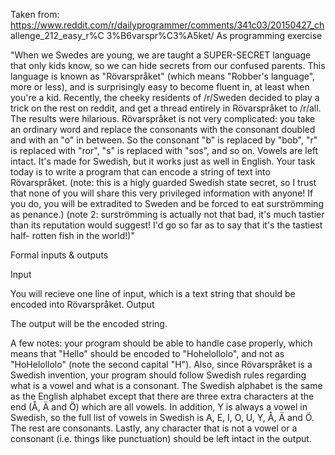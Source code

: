 Taken from: https://www.reddit.com/r/dailyprogrammer/comments/341c03/20150427_ch
allenge_212_easy_r%C 3%B6varspr%C3%A5ket/ As programming  exercise

"When we Swedes are young, we are taught a SUPER-SECRET language that only kids
know, so we can hide secrets from our confused parents.  This language is known
as "Rövarspråket" (which means "Robber's language", more or less), and is
surprisingly easy to become fluent in,  at least when you're a kid. Recently,
the cheeky residents of /r/Sweden decided to play a trick on the rest on reddit,
and get a thread  entirely in Rövarspråket to /r/all. The results were
hilarious. Rövarspråket is not very complicated: you take an ordinary word and
replace the consonants with the consonant doubled and with an "o" in between. So
the consonant "b" is replaced by "bob", "r" is replaced  with "ror", "s" is
replaced with "sos", and so on. Vowels are left intact. It's made for Swedish,
but it works just as well in English.  Your task today is to write a program
that can encode a string of text into Rövarspråket. (note: this is a higly
guarded Swedish state  secret, so I trust that none of you will share this very
privileged information with anyone! If you do, you will be extradited to Sweden
and be forced to eat surströmming as penance.) (note 2: surströmming is actually
not that bad, it's much tastier than its reputation  would suggest! I'd go so
far as to say that it's the tastiest half- rotten fish in the world!)"

Formal inputs & outputs

Input

You will recieve one line of input, which is a text string that should be
encoded into Rövarspråket. Output

The output will be the encoded string.

A few notes: your program should be able to handle case properly, which means
that "Hello" should be encoded to "Hohelollolo", and not as  "HoHelollolo" (note
the second capital "H"). Also, since Rövarspråket is a Swedish invention, your
program should follow Swedish rules  regarding what is a vowel and what is a
consonant. The Swedish alphabet is the same as the English alphabet except that
there are three  extra characters at the end (Å, Ä and Ö) which are all vowels.
In addition, Y is always a vowel in Swedish, so the full list of vowels in
Swedish is A, E, I, O, U, Y, Å, Ä and Ö. The rest are consonants. Lastly, any
character that is not a vowel or a consonant (i.e. things  like punctuation)
should be left intact in the output.
